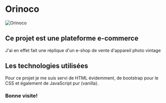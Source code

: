 # Orinoco

![Orinoco](https://github.com/Maxwell-gith/Orinoco/blob/main/Front-end/img/logo.png)

## Ce projet est une plateforme e-commerce 
J'ai en effet fait une réplique d'un e-shop de vente d'appareil photo vintage

## Les technologies utilisées
Pour ce projet je me suis servi de HTML évidemment, de bootstrap pour le CSS et également de JavaScript pur (vanilla).



### Bonne visite!
